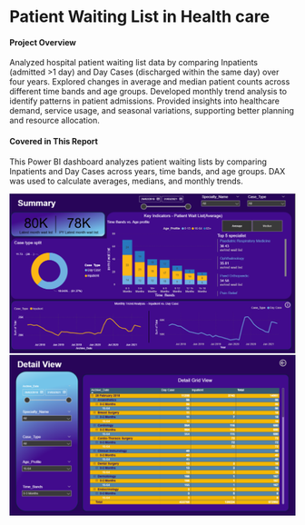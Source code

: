 # Patient Waiting List in Health care
#### Project Overview
Analyzed hospital patient waiting list data by comparing Inpatients (admitted >1 day) and Day Cases (discharged within the same day) over four years. Explored changes in average and median patient counts across different time bands and age groups. Developed monthly trend analysis to identify patterns in patient admissions. Provided insights into healthcare demand, service usage, and seasonal variations, supporting better planning and resource allocation.
#### Covered in This Report
This Power BI dashboard analyzes patient waiting lists by comparing Inpatients and Day Cases across years, time bands, and age groups. DAX was used to calculate averages, medians, and monthly trends.

![!image alt](https://github.com/Inushki03/Health-care--Patient-Wait-list-Project/blob/33c79c5e627efd6043a94dea2fdcadd8e46b5134/Images/Screenshot%202025-07-30%20224627.png)
![!image alt](https://github.com/Inushki03/Health-care--Patient-Wait-list-Project/blob/4344cd2a2953cfbd0d4416ce3a9a84c0ab2e7e99/Images/Screenshot%202025-07-30%20224651.png)
